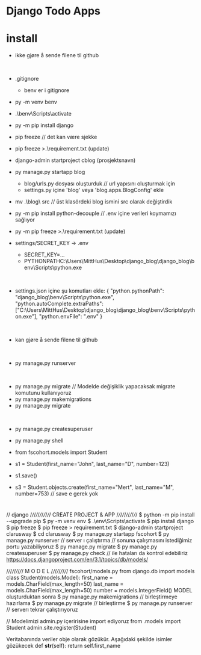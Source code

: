 # Django Todo Apps
# install
- ikke gjøre å sende filene til github
<br>

- .gitignore
    - benv er i gitignore
- py -m venv benv
- .\benv\Scripts\activate
- py -m pip install django

- pip freeze // det kan være sjekke
- pip freeze >.\requirement.txt    (update)

- django-admin startproject cblog (prosjektsnavn)
- py manage.py startapp blog
    - blog/urls.py dosyası oluşturduk  // url yapısını oluşturmak için
    - settings.py içine 'blog' veya 'blog.apps.BlogConfig' ekle 
- mv .\blog\ src  // üst klasördeki blog ismini src olarak değiştirdik
- py -m pip install python-decouple  // .env içine verileri koymamızı sağlıyor
- py -m pip freeze >.\requirement.txt    (update)
- settings/SECRET_KEY -> .env
    - SECRET_KEY=...
    - PYTHONPATHC:\\Users\\MittHus\\Desktop\\django_blog\\django_blog\\benv\\Scripts\\python.exe
<br>

- settings.json içine şu komutları ekle:
{
    "python.pythonPath": "django_blog\\benv\\Scripts\\python.exe",
    "python.autoComplete.extraPaths": ["C:\\Users\\MittHus\\Desktop\\django_blog\\django_blog\\benv\\Scripts\\python.exe"],
    "python.envFile": ".env"
}

<br>

- kan gjøre å sende filene til github
<br>

- py manage.py runserver
<br>

- py manage.py migrate  // Modelde değişiklik yapacaksak migrate komutunu kullanıyoruz
- py manage.py makemigrations
- py manage.py migrate

<br>

- py manage.py createsuperuser

- py manage.py shell
- from fscohort.models import Student
- s1 = Student(first_name="John", last_name="D", number=123)
- s1.save()
- s3 = Student.objects.create(first_name="Mert", last_name="M", number=753) // save e gerek yok
#
// django
/*/*/*/*/*/*/*/*/*/*/
CREATE PROJECT & APP
/*/*/*/*/*/*/*/*/*/*/
$ python -m pip install --upgrade pip
$ py -m venv env
$ .\env\Scripts\activate
$ pip install django
$ pip freeze
$ pip freeze > requirement.txt
$ django-admin startproject clarusway
$ cd clarusway
$ py manage.py startapp fscohort
$ py manage.py runserver // server ı çalıştırma // sonuna çalışmasını istediğimiz portu yazabiliyoruz
$ py manage.py migrate
$ py manage.py createsuperuser
$ py manage.py check // ile hataları da kontrol edebiliriz
https://docs.djangoproject.com/en/3.1/topics/db/models/

/*/*/*/*/*/*/*/*/
M O D E L
/*/*/*/*/*/*/*/*/
fscohort/models.py
from django.db import models
class Student(models.Model):
    first_name = models.CharField(max_length=50)
    last_name = models.CharField(max_length=50)
    number = models.IntegerField()
MODEL oluşturduktan sonra
$ py manage.py makemigrations  // birleştirmeye hazırlama
$ py manage.py migrate  // birleştirme
$ py manage.py runserver  // serverı tekrar çalıştırıyoruz

// Modelimizi admin.py içeririsine import ediyoruz
from .models import Student
admin.site.register(Student)

Veritabanında veriler obje olarak gözükür. Aşağıdaki şekilde isimler gözükecek
def __str__(self):
        return self.first_name